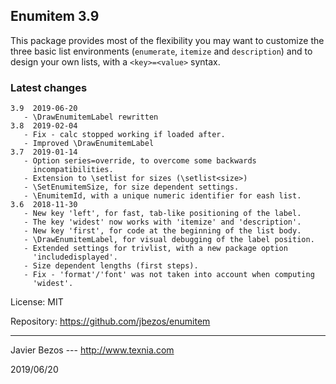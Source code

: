 ## Enumitem 3.9

This package provides most of the flexibility you may want to customize
the three basic list environments (`enumerate`, `itemize` and
`description`) and to design your own lists, with a `<key>=<value>`
syntax.

### Latest changes

```
3.9  2019-06-20
   - \DrawEnumitemLabel rewritten
3.8  2019-02-04
   - Fix - calc stopped working if loaded after.
   - Improved \DrawEnumitemLabel
3.7  2019-01-14
   - Option series=override, to overcome some backwards
     incompatibilities.
   - Extension to \setlist for sizes (\setlist<size>)
   - \SetEnumitemSize, for size dependent settings.
   - \EnumitemId, with a unique numeric identifier for eash list.
3.6  2018-11-30
   - New key 'left', for fast, tab-like positioning of the label.
   - The key 'widest' now works with 'itemize' and 'description'.
   - New key 'first', for code at the beginning of the list body.
   - \DrawEnumitemLabel, for visual debugging of the label position.
   - Extended settings for trivlist, with a new package option 
     'includedisplayed'.
   - Size dependent lengths (first steps).
   - Fix - 'format'/'font' was not taken into account when computing 
     'widest'.
```

License:     MIT

Repository:  https://github.com/jbezos/enumitem

________
Javier Bezos --- http://www.texnia.com

2019/06/20

